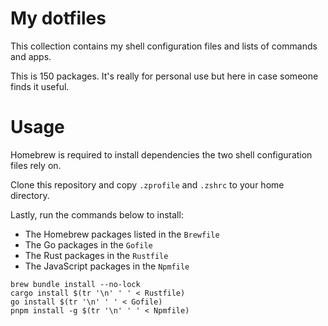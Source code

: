 # My dotfiles

This collection contains my shell configuration files and lists of commands and apps.

This is 150 packages. It's really for personal use but here in case someone finds it useful.

# Usage

Homebrew is required to install dependencies the two shell configuration files rely on.

Clone this repository and copy `.zprofile` and `.zshrc` to your home directory.

Lastly, run the commands below to install:

- The Homebrew packages listed in the `Brewfile`
- The Go packages in the `Gofile`
- The Rust packages in the `Rustfile`
- The JavaScript packages in the `Npmfile`

```shell
brew bundle install --no-lock
cargo install $(tr '\n' ' ' < Rustfile)
go install $(tr '\n' ' ' < Gofile)
pnpm install -g $(tr '\n' ' ' < Npmfile)
```
